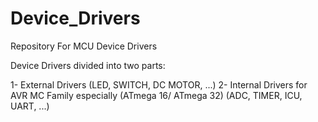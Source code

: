 # Device_Drivers
Repository For MCU Device Drivers

Device Drivers divided into two parts:

1- External Drivers (LED, SWITCH, DC MOTOR, ...)
2- Internal Drivers for AVR MC Family especially (ATmega 16/ ATmega 32) (ADC, TIMER, ICU, UART, ...)
